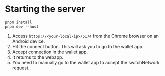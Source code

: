 
# Starting the server
``` 
pnpm install 
pnpm dev --host
```

1. Access `https://<your-local-ip>/5174` from the Chrome browser on an Android device.
2. Hit the connect button. This will ask you to go to the wallet app. 
3. Accept connection in the wallet app.
4. It returns to the webapp.
5. You need to manually go to the wallet app to accept the switchNetwork request. 
